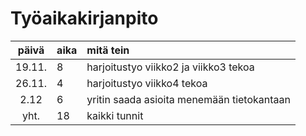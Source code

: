 # Työaikakirjanpito
| päivä | aika | mitä tein |
|:-----:|:-----| :-----|
| 19.11. | 8     | harjoitustyo viikko2 ja viikko3 tekoa |
| 26.11. | 4     | harjoitustyo viikko4 tekoa |
| 2.12   | 6     | yritin saada asioita menemään tietokantaan |
| yht.   | 18    | kaikki tunnit |
